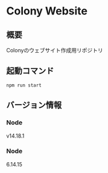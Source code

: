 # Colony Website

## 概要
Colonyのウェブサイト作成用リポジトリ

## 起動コマンド

```
npm run start
```

## バージョン情報

### Node

v14.18.1

### Node

6.14.15
